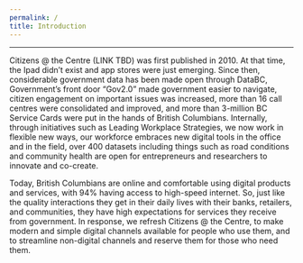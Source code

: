 ```yaml
---
permalink: /
title: Introduction
---
```

--------------------------------------------------------------
Citizens @ the Centre (LINK TBD) was first published in 2010. At that time, the Ipad didn’t exist and app stores were just emerging. Since then, considerable government data has been made open through DataBC, Government’s front door “Gov2.0” made government easier to navigate, citizen engagement on important issues was increased, more than 16 call centres were consolidated and improved, and more than 3-million BC Service Cards were put in the hands of British Columbians. Internally, through initiatives such as Leading Workplace Strategies, we now work in flexible new ways, our workforce embraces new digital tools in the office and in the field, over 400 datasets including things such as road conditions and community health are open for entrepreneurs and researchers to innovate and co-create.

Today, British Columbians are online and comfortable using digital products and services, with 94% having access to high-speed internet. So, just like the quality interactions they get in their daily lives with their banks, retailers, and communities, they have high expectations for services they receive from government. In response, we refresh Citizens @ the Centre, to make modern and simple digital channels available for people who use them, and to streamline non-digital channels and reserve them for those who need them. 


